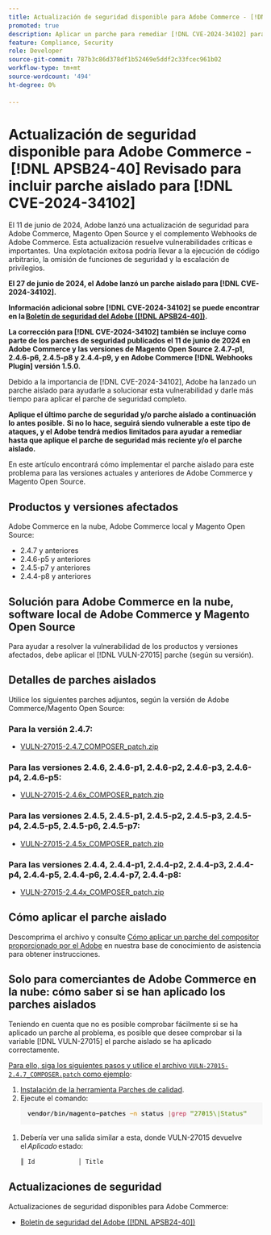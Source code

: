 ```yaml
---
title: Actualización de seguridad disponible para Adobe Commerce - [!DNL APSB24-40] Revisado para incluir parche aislado para [!DNL CVE-2024-34102]
promoted: true
description: Aplicar un parche para remediar [!DNL CVE-2024-34102] para Adobe Commerce 2.4.4-p8, 2.4.5-p7, 2.4.6-p5, 2.4.7 y versiones anteriores.
feature: Compliance, Security
role: Developer
source-git-commit: 787b3c86d378df1b52469e5ddf2c33fcec961b02
workflow-type: tm+mt
source-wordcount: '494'
ht-degree: 0%

---
```


# Actualización de seguridad disponible para Adobe Commerce - [!DNL APSB24-40] Revisado para incluir parche aislado para [!DNL CVE-2024-34102]

El 11 de junio de 2024, Adobe lanzó una actualización de seguridad para Adobe Commerce, Magento Open Source y el complemento Webhooks de Adobe Commerce. Esta actualización resuelve vulnerabilidades críticas e importantes.  Una explotación exitosa podría llevar a la ejecución de código arbitrario, la omisión de funciones de seguridad y la escalación de privilegios.

**El 27 de junio de 2024, el Adobe lanzó un parche aislado para [!DNL CVE-2024-34102].**

**Información adicional sobre [!DNL CVE-2024-34102] se puede encontrar en la [Boletín de seguridad del Adobe ([!DNL APSB24-40])](https://helpx.adobe.com/security/products/magento/apsb24-40.html).**

**La corrección para [!DNL CVE-2024-34102] también se incluye como parte de los parches de seguridad publicados el 11 de junio de 2024 en Adobe Commerce y las versiones de Magento Open Source 2.4.7-p1, 2.4.6-p6, 2.4.5-p8 y 2.4.4-p9, y en Adobe Commerce [!DNL Webhooks Plugin] versión 1.5.0.**

Debido a la importancia de [!DNL CVE-2024-34102], Adobe ha lanzado un parche aislado para ayudarle a solucionar esta vulnerabilidad y darle más tiempo para aplicar el parche de seguridad completo.

**Aplique el último parche de seguridad y/o parche aislado a continuación lo antes posible.**
**Si no lo hace, seguirá siendo vulnerable a este tipo de ataques, y el Adobe tendrá medios limitados para ayudar a remediar hasta que aplique el parche de seguridad más reciente y/o el parche aislado.**<br>

En este artículo encontrará cómo implementar el parche aislado para este problema para las versiones actuales y anteriores de Adobe Commerce y Magento Open Source.

## Productos y versiones afectados

Adobe Commerce en la nube, Adobe Commerce local y Magento Open Source:

* 2.4.7 y anteriores
* 2.4.6-p5 y anteriores
* 2.4.5-p7 y anteriores
* 2.4.4-p8 y anteriores

## Solución para Adobe Commerce en la nube, software local de Adobe Commerce y Magento Open Source

Para ayudar a resolver la vulnerabilidad de los productos y versiones afectados, debe aplicar el [!DNL VULN-27015] parche (según su versión).

## Detalles de parches aislados

Utilice los siguientes parches adjuntos, según la versión de Adobe Commerce/Magento Open Source:

### Para la versión 2.4.7:

* [VULN-27015-2.4.7_COMPOSER_patch.zip](assets/VULN-27015-2.4.7_COMPOSER_patch.zip)

### Para las versiones 2.4.6, 2.4.6-p1, 2.4.6-p2, 2.4.6-p3, 2.4.6-p4, 2.4.6-p5:

* [VULN-27015-2.4.6x_COMPOSER_patch.zip](assets/VULN-27015-2.4.6x_COMPOSER_patch.zip)

### Para las versiones 2.4.5, 2.4.5-p1, 2.4.5-p2, 2.4.5-p3, 2.4.5-p4, 2.4.5-p5, 2.4.5-p6, 2.4.5-p7:

* [VULN-27015-2.4.5x_COMPOSER_patch.zip](assets/VULN-27015-2.4.5x_COMPOSER_patch.zip)

### Para las versiones 2.4.4, 2.4.4-p1, 2.4.4-p2, 2.4.4-p3, 2.4.4-p4, 2.4.4-p5, 2.4.4-p6, 2.4.4-p7, 2.4.4-p8:

* [VULN-27015-2.4.4x_COMPOSER_patch.zip](assets/VULN-27015-2.4.4x_COMPOSER_patch.zip)


## Cómo aplicar el parche aislado

Descomprima el archivo y consulte [Cómo aplicar un parche del compositor proporcionado por el Adobe](https://experienceleague.adobe.com/docs/commerce-knowledge-base/kb/how-to/how-to-apply-a-composer-patch-provided-by-magento.html) en nuestra base de conocimiento de asistencia para obtener instrucciones.

## Solo para comerciantes de Adobe Commerce en la nube: cómo saber si se han aplicado los parches aislados

Teniendo en cuenta que no es posible comprobar fácilmente si se ha aplicado un parche al problema, es posible que desee comprobar si la variable [!DNL VULN-27015] el parche aislado se ha aplicado correctamente.

<u>Para ello, siga los siguientes pasos y utilice el archivo `VULN-27015-2.4.7_COMPOSER.patch` como ejemplo</u>:

1. [Instalación de la herramienta Parches de calidad](https://experienceleague.adobe.com/docs/commerce-operations/tools/quality-patches-tool/usage.html).
1. Ejecute el comando:<br>
   ![cve-2024-34102-tell-if-patch-applied-code](assets/cve-2024-34102-tell-if-patch-applied-code.png)

<!--
    ```bash
    vendor/bin/magento-patches -n status |grep "27015\|Status"
    ```
-->

1. Debería ver una salida similar a esta, donde VULN-27015 devuelve el *Aplicado* estado:

   ```bash
   ║ Id            │ Title                                                        │ Category        │ Origin                 │ Status      │ Details                                          ║ ║ N/A           │ ../m2-hotfixes/VULN-27015-2.4.7_COMPOSER_patch.patch      │ Other           │ Local                  │ Applied     │ Patch type: Custom                                
   ```

## Actualizaciones de seguridad

Actualizaciones de seguridad disponibles para Adobe Commerce:

* [Boletín de seguridad del Adobe ([!DNL APSB24-40])](https://helpx.adobe.com/security/products/magento/apsb24-40.html)
